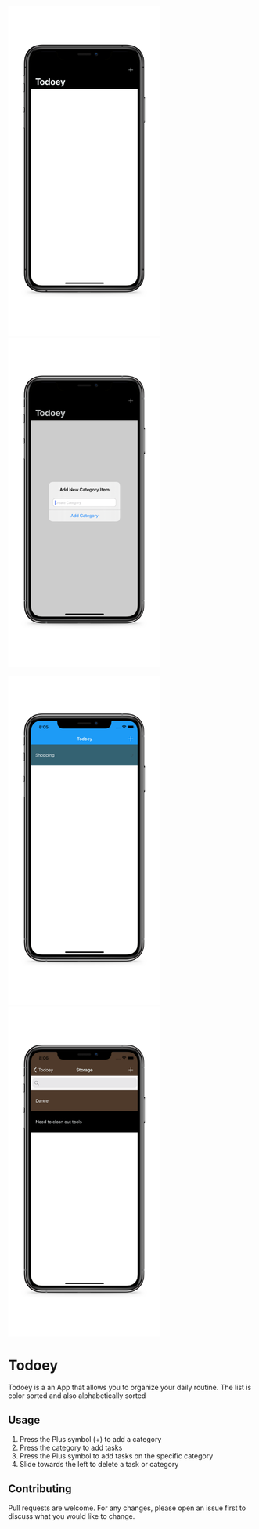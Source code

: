 <div><img src="./assets/4_.jpg" width="310.5" height="672"/><img src="./assets/1_.jpg" width="310.5" height="672"/></div>

<img src="./assets/3_.jpg" width="310.5" height="672"><img src="./assets/2_.jpg" width="310.5" height="672">

# Todoey

Todoey is a an App that allows you to organize your daily routine. The list is color sorted and also alphabetically sorted

## Usage

1. Press the Plus symbol (+) to add a category
1. Press the category to add tasks
1. Press the Plus symbol to add tasks on the specific category
1. Slide towards the left to delete a task or category


## Contributing
Pull requests are welcome. For any changes, please open an issue first to discuss what you would like to change.

